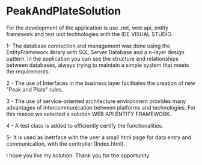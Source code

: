 # PeakAndPlateSolution
For the development of the application is use .net, web api, entity framework and test unit technologies with the IDE VISUAL STUDIO.

1- The database connection and management was done using the EntityFramework library with SQL Server Database and a n-layer design pattern.
 In the application you can see the structure and relationships between databases, always trying to maintain a simple system that meets the requirements.

2 - The use of Interfaces in the business layer facilitates the creation of new "Peak and Plate" rules.

3 - The use of  service-oriented architecture environment provides many advantages of intercommunication between platforms and technologies.
For this reason we selected a solution WEB API ENTITY FRAMEWORK.

4 - A test class is added to efficiently certify the functionalities.

5- It is used as inetrface with the user a small html page for data entry and communication, with the controller (Index.html).

I hope you like my solution.
Thank you for the opportunity
